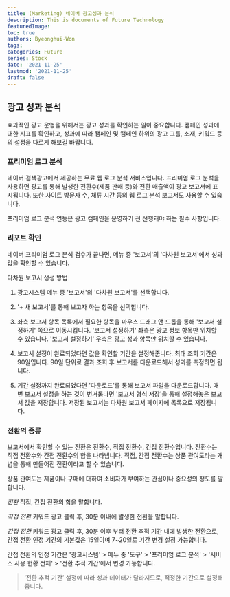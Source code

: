 ```yaml
---
title: (Marketing) 네이버 광고성과 분석
description: This is documents of Future Technology
featuredImage: 
toc: true
authors: Byeonghui-Won
tags:
categories: Future
series: Stock
date: '2021-11-25'
lastmod: '2021-11-25'
draft: false
---
```


## 광고 성과 분석

효과적인 광고 운영을 위해서는 광고 성과를 확인하는 일이 중요합니다. 캠페인 성과에 대한 지표를 확인하고, 성과에 따라 캠페인 및 캠페인 하위의 광고 그룹, 소재, 키워드 등의 설정을 다르게 해보길 바랍니다.

### 프리미엄 로그 분석

네이버 검색광고에서 제공하는 무료 웹 로그 분석 서비스입니다. 프리미엄 로그 분석을 사용하면 광고를 통해 발생한 전환수(제품 판매 등)와 전환 매출액이 광고 보고서에 표시됩니다. 또한 사이트 방문자 수, 체류 시간 등의 웹 로그 분석 보고서도 사용할 수 있습니다.

프리미엄 로그 분석 연동은 광고 캠페인을 운영하기 전 선행돼야 하는 필수 사항입니다.

### 리포트 확인

네이버 프리미엄 로그 분석 검수가 끝나면, 메뉴 중 '보고서'의 '다차원 보고서'에서 성과 값을 확인할 수 있습니다.

다차원 보고서 생성 방법

1. 광고시스템 메뉴 중 '보고서'의 '다차원 보고서'를 선택합니다.

2. '+ 새 보고서'를 통해 보고자 하는 항목을 선택합니다.

3.  좌측 보고서 항목 목록에서 필요한 항목을 마우스 드래그 앤 드롭을 통해 '보고서 설정하기' 쪽으로 이동시킵니다. '보고서 설정하기' 좌측은 광고 정보 항목만 위치할 수 있습니다. '보고서 설정하기' 우측은 광고 성과 항목만 위치할 수 있습니다.

4. 보고서 설정이 완료되었다면 값을 확인할 기간을 설정해줍니다. 최대 조회 기간은 90일입니다. 90일 단위로 결과 조회 후 보고서를 다운로드해서 성과를 측정하면 됩니다.

5. 기간 설정까지 완료되었다면 '다운로드'를 통해 보고서 파일을 다운로드합니다. 매번 보고서 설정을 하는 것이 번거롭다면 '보고서 형식 저장'을 통해 설정해놓은 보고서 값을 저장합니다. 저장된 보고서는 다차원 보고서 페이지에 목록으로 저장됩니다.

### 전환의 종류

보고서에서 확인할 수 있는 전환은 전환수, 직접 전환수, 간접 전환수입니다. 전환수는 직접 전환수와 간접 전환수의 합을 나타냅니다. 직접, 간접 전환수는 상품 관여도라는 개념을 통해 만들어진 전환이라고 할 수 있습니다.

상품 관여도는 제품이나 구매에 대하여 소비자가 부여하는 관심이나 중요성의 정도를 말합니다.

*전환* 직접, 간접 전환의 합을 말합니다.

*직접 전환* 키워드 광고 클릭 후, 30분 이내에 발생한 전환을 말합니다.

*간접 전환* 키워드 광고 클릭 후, 30분 이후 부터 전환 추적 기간 내에 발생한 전환으로, 간접 전환 인정 기간의 기본값은 15일이며 7~20일로 기간 변경 설정 가능합니다. 

간접 전환의 인정 기간은 '광고시스템' > 메뉴 중 '도구' > '프리미엄 로그 분석' > '서비스 사용 현황 전체' > '전환 추적 기간'에서 변경 가능합니다.

>‘전환 추적 기간’ 설정에 따라 성과 데이터가 달라지므로, 적정한 기간으로 설정해 줍니다.
